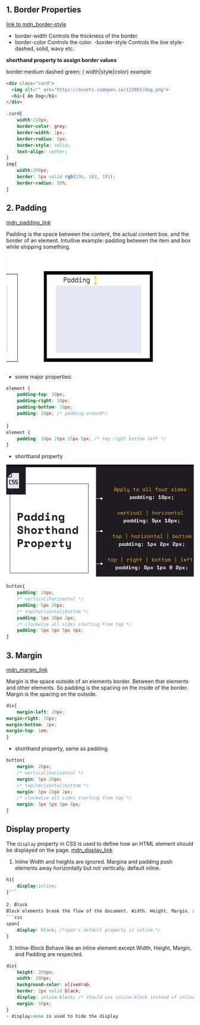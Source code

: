 ## 1. Border Properties
[link to mdn_border-style](https://developer.mozilla.org/en-US/docs/Web/CSS/border-style)
- border-width
Controls the thickness of the border.
- border-color
Controls the color.
-border-style
Controls the line style- dashed, solid, wavy etc.

**shorthand property to assign border values**

border:medium dashed green; ( width|style|color)
example

```html
<div class="card">
  <img alt="" src="https://assets.codepen.io/123865/dog.png">
  <h1>I Am Dog</h1>
</div>
```
```css
.card{
    width:210px;
    border-color: grey;
    border-width: 1px;
    border-radius: 5px;
    border-style: solid;
    text-align: center;
}
img{
    width:200px;
    border: 5px solid rgb(236, 183, 191);
    border-radius: 50%;
}
```
## 2. Padding

[mdn_padding_link](https://developer.mozilla.org/en-US/docs/Web/CSS/padding)

Padding is the space between the content, the actual content box, and the border of an element.
Intuitive example: padding between the item and box while shipping something.

<img src="padding.png" alt="Alt Text" width="400" height="300">

- some major properties:
```css
element {
    padding-top: 10px;
    padding-right: 10px;
    padding-bottom: 10px;
    padding: 10px; /* padding around*/

}
element {
    padding: 10px 20px 15px 5px; /* top right bottom left */
}
```
- shorthand property
<img src="shorthand_padding.png" alt="Alt Text" width="600" height="300">

```css
button{
    padding: 20px;
    /* vertical|horizontal */
    padding: 5px 20px;
    /* top|horizontal|bottom */
    padding: 5px 20px 2px;
    /* clockwise all sides starting from top */
    padding: 5px 5px 5px 0px;
}
```
## 3. Margin
[mdn_margin_link](https://developer.mozilla.org/en-US/docs/Web/CSS/margin)

Margin is the space outside of an elements border. Between that elements and other elements.
So padding is the spacing on the inside of the border. Margin is the spacing on the outside.

```css
div{
    margin-left: 20px;
margin-right: 10px;
margin-bottom: 2px;
margin-top: 1em;
}
```
- shorthand property, same as padding.
```css
button{
    margin: 20px;
    /* vertical|horizontal */
    margin: 5px 20px;
    /* top|horizontal|bottom */
    margin: 5px 20px 2px;
    /* clockwise all sides starting from top */
    margin: 5px 5px 5px 0px;
}
```
## Display property

The `display` property in CSS is used to define how an HTML element should be displayed on the page.
[mdn_display_link](https://developer.mozilla.org/en-US/docs/Web/CSS/display)
1. Inline
Width and heights are ignored. Margina and padding push elements away horizontally but not vertically. <span> default inline.
```css
h1{
    display:inline;
}```

2. Block
Block elements break the flow of the document. Width, Height, Margin, and Padding are respected. h1..h6 default block.
```css
span{
    display: block; /*span's default property is inline.*/
}
```
3. Inline-Block
Behave like an inline element except Width, Height, Margin, and Padding are respected.
```css
div{
    height: 200px;
    width: 200px;
    background-color: olivedrab;
    border: 2px solid black;
    display: inline-block; /* should use inline-block instead of inline to function*/
    margin: 50px;
}
- display:none is used to hide the display
```